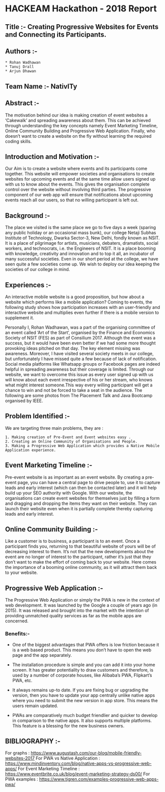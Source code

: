 # HACKEAM Hackathon - 2018 Report

##  Title :-  Creating Progressive Websites for Events and Connecting its Participants.

##  Authors :- 	
	* Rohan Wadhawan
	* Tanuj Drall 
	* Arjun Dhawan

##  Team Name :- NativITy

##  Abstract :- 
The motivation behind our idea is making creation of event websites a ‘Cakewalk’ and spreading awareness about them. This can be achieved through understanding the key concepts namely  Event Marketing Timeline, Online Community Building and Progressive Web Application. Finally, who doesn’t want to create a website on the fly without learning the required coding skills.

## Introduction and Motivation :-
Our Aim is to create a website where events and its participants come together. This website will empower societies and organisations to create websites for upcoming events and at the same time allow users signed up with us to know about the events. This gives the organisation complete control over the website without involving third parties. The progressive component of our web app will ensure that notifications about upcoming events reach all our users, so that no willing participant is left out. 

## Background :-  
The place we visited is the same place we go to five days a week (sparing any public holiday or an occasional mass bunk), our college Netaji Subhas Institute of Technology, Dwarka Sector-3, New Delhi, fondly known as NSIT. It is a place of pilgrimage for artists, musicians, debaters, dramatists, social workers, and technocrats, i.e. the Engineers of NSIT. It is a place booming with knowledge, creativity and innovation and to top it all, an incubator of many successful societies. Even in our short period at the college, we have seen quite a few societies come up. We wish to deploy our idea keeping the societies of our college in mind.

## Experiences :-
An interactive mobile website is a good proposition, but how about a website which performs like a mobile application? Coming to events, the following study shows how participation increases with an user-friendly and interactive website and multiplies even further if there is a mobile version to supplement it. 

Personally I, Rohan Wadhawan, was a part of the organising committee of an event called ‘Art of the Start’, organised by the Finance and Economics Society of NSIT (FES) as part of Consilium 2017. Although the event was a success, but it would have been even better if we had some more thought provoking ideas pitched on that day. The key element missing was awareness. Moreover, I have visited several society meets in our college, but unfortunately I have missed quite a few because of lack of notification. Social media platforms like Whatsapp groups or Facebook pages are indeed helpful in spreading awareness but their coverage is limited. Through our website, we want to overcome this issue as every user signed up with us will know about each event irrespective of his or her stream, who knows what might interest someone.This way every willing participant will get a chance to win and not be forced to take a seat in the audience.
The following are some photos from The Placement Talk and Java Bootcamp organised by IEEE.

## Problem Identified :-	
We are targeting three main problems, they are :
      
	1. Making creation of Pre-Event and Event websites easy .
	2. Creating an Online Community of Organisations and People.
	3. Making a Progressive Web Application which provides a Native Mobile Application experience.

## Event Marketing Timeline :- 

Pre-event website is as important as an event website. By creating a pre-event page, you can have a central page to drive people to, use it to capture leads and early interest (which can then be contacted later) and it will help build up your SEO authority with Google.
With our website, the organisations can create event websites for themselves just by filling a form and dragging and dropping the items they want on their website. They can launch their website even when it is partially complete thereby capturing leads and early interest.

## Online Community Building :-
Like a customer is to business, a participant is to an event. Once a participant finds you, returning to that beautiful website of yours will be of decreasing interest to them. It’s not that the new developments about the event are no longer of interest to the participant, rather it’s just that they don’t want to make the effort of coming back to your website. Here comes the importance of a booming online community, as it will attract them back to your website.


## Progressive Web Application :-
The Progressive Web Application or simply the PWA is new in the context of web development. It was launched by the Google a couple of years ago (in 2015). It was released and brought into the market with the intention of providing unmatched quality services as far as the mobile apps are concerned.

### Benefits:- 
  * One of the biggest advantages that PWA offers is low friction because it is a web based product. This means you don’t have to open the web page and the app separately. 

  * The installation procedure is simple and you can add it into your home screen. It has greater potentiality to draw customers and therefore, is used by a number of corporate houses, like Alibaba’s PWA, Flipkart’s PWA, etc.

  * It always remains up-to date. If you are fixing bug or upgrading the version, then you have to update your app centrally unlike native apps where you need to submit the new version in app store. This means the users remain updated.

  * PWAs are comparatively much budget friendlier and quicker to develop in comparison to the native apps. It also supports multiple platforms. This feature is a blessing for the new business owners.


## BIBLIOGRAPHY :-

For graphs : https://www.augustash.com/our-blog/mobile-friendly-websites-2017
For PWA vs Native  Application : https://www.mindinventory.com/blog/native-apps-vs-progressive-web-apps/
For Event Marketing Timeline : https://www.eventbrite.co.uk/blog/event-marketing-strategy-ds00/
For PWA examples : https://www.tigren.com/examples-progressive-web-apps-pwa/

